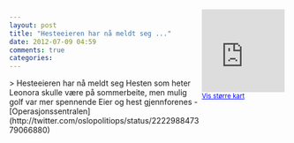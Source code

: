 ```yaml
---
layout: post
title: "Hesteeieren har nå meldt seg ..."
date: 2012-07-09 04:59
comments: true
categories: 
---
```

<div style="float:right; margin:5px; position:relative;top:-130px;"><iframe width="150" height="150" frameborder="0" scrolling="no" marginheight="0" marginwidth="0" src="http://maps.google.com/maps?q=Hesteeieren%20har%20n%E5%20meldt%20seg%20Hesten%20som%20heter%20Leonora%20skulle%20v%E6re%20p%E5%20sommerbeite%2C%20men%20mulig%20golf%20var%20mer%20spennende%20Eier%20og%20hest%20gjennforenes%20,+Oslo&hl=no&t=m&z=14&output=embed&iwloc=&"></iframe><br/><small><a href="http://maps.google.com/maps?q=Hesteeieren%20har%20n%E5%20meldt%20seg%20Hesten%20som%20heter%20Leonora%20skulle%20v%E6re%20p%E5%20sommerbeite%2C%20men%20mulig%20golf%20var%20mer%20spennende%20Eier%20og%20hest%20gjennforenes%20,+Oslo&hl=no&t=m&z=14&source=embed&iwloc=A" style="color:#0000FF;text-align:left" target="_new">Vis st&oslash;rre kart</a></small></div>
> Hesteeieren har nå meldt seg Hesten som heter Leonora skulle være på sommerbeite, men mulig golf var mer spennende Eier og hest gjennforenes 
- [Operasjonssentralen](http://twitter.com/oslopolitiops/status/222298847379066880)
